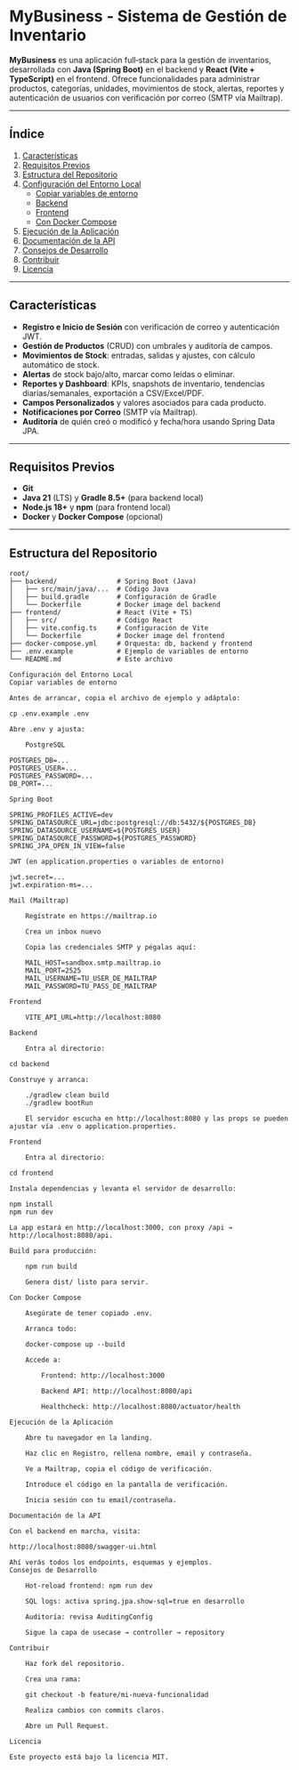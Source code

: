 # MyBusiness - Sistema de Gestión de Inventario

**MyBusiness** es una aplicación full‑stack para la gestión de inventarios, desarrollada con **Java (Spring Boot)** en el backend y **React (Vite + TypeScript)** en el frontend. Ofrece funcionalidades para administrar productos, categorías, unidades, movimientos de stock, alertas, reportes y autenticación de usuarios con verificación por correo (SMTP vía Mailtrap).

---

## Índice

1. [Características](#características)  
2. [Requisitos Previos](#requisitos-previos)  
3. [Estructura del Repositorio](#estructura-del-repositorio)  
4. [Configuración del Entorno Local](#configuración-del-entorno-local)  
   - [Copiar variables de entorno](#copiar-variables-de-entorno)  
   - [Backend](#backend)  
   - [Frontend](#frontend)  
   - [Con Docker Compose](#con-docker-compose)  
5. [Ejecución de la Aplicación](#ejecución-de-la-aplicación)  
6. [Documentación de la API](#documentación-de-la-api)  
7. [Consejos de Desarrollo](#consejos-de-desarrollo)  
8. [Contribuir](#contribuir)  
9. [Licencia](#licencia)  

---

## Características

- **Registro e Inicio de Sesión** con verificación de correo y autenticación JWT.  
- **Gestión de Productos** (CRUD) con umbrales y auditoría de campos.  
- **Movimientos de Stock**: entradas, salidas y ajustes, con cálculo automático de stock.  
- **Alertas** de stock bajo/alto, marcar como leídas o eliminar.  
- **Reportes y Dashboard**: KPIs, snapshots de inventario, tendencias diarias/semanales, exportación a CSV/Excel/PDF.  
- **Campos Personalizados** y valores asociados para cada producto.  
- **Notificaciones por Correo** (SMTP vía Mailtrap).  
- **Auditoría** de quién creó o modificó y fecha/hora usando Spring Data JPA.  

---

## Requisitos Previos

- **Git**  
- **Java 21** (LTS) y **Gradle 8.5+** (para backend local)  
- **Node.js 18+** y **npm** (para frontend local)  
- **Docker** y **Docker Compose** (opcional)  

---

## Estructura del Repositorio

```text
root/
├── backend/               # Spring Boot (Java)
│   ├── src/main/java/...  # Código Java
│   ├── build.gradle       # Configuración de Gradle
│   └── Dockerfile         # Docker image del backend
├── frontend/              # React (Vite + TS)
│   ├── src/               # Código React
│   ├── vite.config.ts     # Configuración de Vite
│   └── Dockerfile         # Docker image del frontend
├── docker-compose.yml     # Orquesta: db, backend y frontend
├── .env.example           # Ejemplo de variables de entorno
└── README.md              # Este archivo

Configuración del Entorno Local
Copiar variables de entorno

Antes de arrancar, copia el archivo de ejemplo y adáptalo:

cp .env.example .env

Abre .env y ajusta:

    PostgreSQL

POSTGRES_DB=...
POSTGRES_USER=...
POSTGRES_PASSWORD=...
DB_PORT=...

Spring Boot

SPRING_PROFILES_ACTIVE=dev
SPRING_DATASOURCE_URL=jdbc:postgresql://db:5432/${POSTGRES_DB}
SPRING_DATASOURCE_USERNAME=${POSTGRES_USER}
SPRING_DATASOURCE_PASSWORD=${POSTGRES_PASSWORD}
SPRING_JPA_OPEN_IN_VIEW=false

JWT (en application.properties o variables de entorno)

jwt.secret=...
jwt.expiration-ms=...

Mail (Mailtrap)

    Regístrate en https://mailtrap.io

    Crea un inbox nuevo

    Copia las credenciales SMTP y pégalas aquí:

    MAIL_HOST=sandbox.smtp.mailtrap.io
    MAIL_PORT=2525
    MAIL_USERNAME=TU_USER_DE_MAILTRAP
    MAIL_PASSWORD=TU_PASS_DE_MAILTRAP

Frontend

    VITE_API_URL=http://localhost:8080

Backend

    Entra al directorio:

cd backend

Construye y arranca:

    ./gradlew clean build
    ./gradlew bootRun

    El servidor escucha en http://localhost:8080 y las props se pueden ajustar vía .env o application.properties.

Frontend

    Entra al directorio:

cd frontend

Instala dependencias y levanta el servidor de desarrollo:

npm install
npm run dev

La app estará en http://localhost:3000, con proxy /api → http://localhost:8080/api.

Build para producción:

    npm run build

    Genera dist/ listo para servir.

Con Docker Compose

    Asegúrate de tener copiado .env.

    Arranca todo:

    docker-compose up --build

    Accede a:

        Frontend: http://localhost:3000

        Backend API: http://localhost:8080/api

        Healthcheck: http://localhost:8080/actuator/health

Ejecución de la Aplicación

    Abre tu navegador en la landing.

    Haz clic en Registro, rellena nombre, email y contraseña.

    Ve a Mailtrap, copia el código de verificación.

    Introduce el código en la pantalla de verificación.

    Inicia sesión con tu email/contraseña.

Documentación de la API

Con el backend en marcha, visita:

http://localhost:8080/swagger-ui.html

Ahí verás todos los endpoints, esquemas y ejemplos.
Consejos de Desarrollo

    Hot‑reload frontend: npm run dev

    SQL logs: activa spring.jpa.show-sql=true en desarrollo

    Auditoría: revisa AuditingConfig

    Sigue la capa de usecase → controller → repository

Contribuir

    Haz fork del repositorio.

    Crea una rama:

    git checkout -b feature/mi-nueva-funcionalidad

    Realiza cambios con commits claros.

    Abre un Pull Request.

Licencia

Este proyecto está bajo la licencia MIT.
